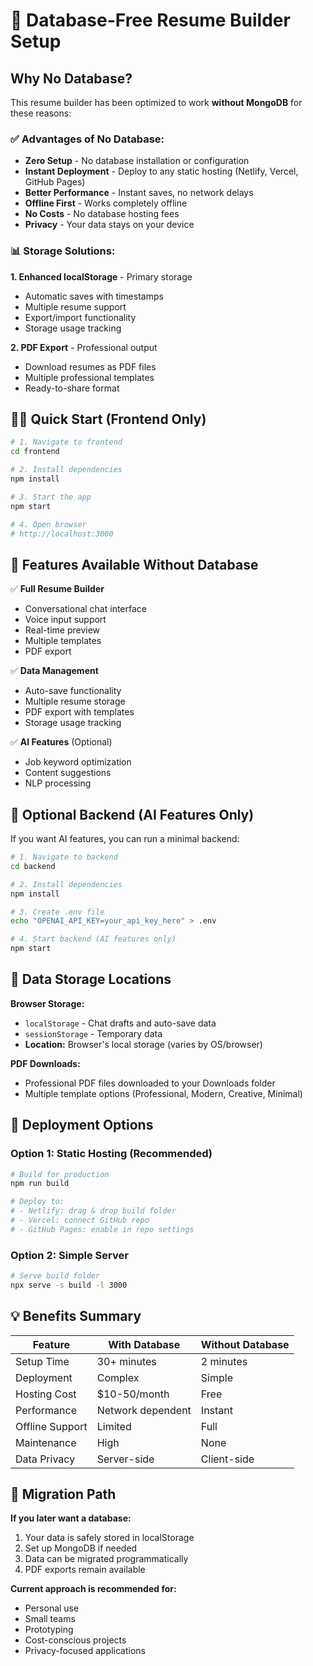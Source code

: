 # 🚀 Database-Free Resume Builder Setup

## Why No Database?

This resume builder has been optimized to work **without MongoDB** for these reasons:

### ✅ **Advantages of No Database:**
- **Zero Setup** - No database installation or configuration
- **Instant Deployment** - Deploy to any static hosting (Netlify, Vercel, GitHub Pages)
- **Better Performance** - Instant saves, no network delays
- **Offline First** - Works completely offline
- **No Costs** - No database hosting fees
- **Privacy** - Your data stays on your device

### 📊 **Storage Solutions:**

**1. Enhanced localStorage** - Primary storage
- Automatic saves with timestamps
- Multiple resume support
- Export/import functionality
- Storage usage tracking

**2. PDF Export** - Professional output
- Download resumes as PDF files
- Multiple professional templates
- Ready-to-share format

## 🏃‍♂️ Quick Start (Frontend Only)

```bash
# 1. Navigate to frontend
cd frontend

# 2. Install dependencies
npm install

# 3. Start the app
npm start

# 4. Open browser
# http://localhost:3000
```

## 🎯 Features Available Without Database

✅ **Full Resume Builder**
- Conversational chat interface
- Voice input support
- Real-time preview
- Multiple templates
- PDF export

✅ **Data Management**
- Auto-save functionality
- Multiple resume storage
- PDF export with templates
- Storage usage tracking

✅ **AI Features** (Optional)
- Job keyword optimization
- Content suggestions
- NLP processing

## 🔧 Optional Backend (AI Features Only)

If you want AI features, you can run a minimal backend:

```bash
# 1. Navigate to backend
cd backend

# 2. Install dependencies
npm install

# 3. Create .env file
echo "OPENAI_API_KEY=your_api_key_here" > .env

# 4. Start backend (AI features only)
npm start
```

## 📁 Data Storage Locations

**Browser Storage:**
- `localStorage` - Chat drafts and auto-save data
- `sessionStorage` - Temporary data
- **Location:** Browser's local storage (varies by OS/browser)

**PDF Downloads:**
- Professional PDF files downloaded to your Downloads folder
- Multiple template options (Professional, Modern, Creative, Minimal)

## 🚀 Deployment Options

### **Option 1: Static Hosting (Recommended)**
```bash
# Build for production
npm run build

# Deploy to:
# - Netlify: drag & drop build folder
# - Vercel: connect GitHub repo
# - GitHub Pages: enable in repo settings
```

### **Option 2: Simple Server**
```bash
# Serve build folder
npx serve -s build -l 3000
```

## 💡 Benefits Summary

| Feature | With Database | Without Database |
|---------|---------------|------------------|
| Setup Time | 30+ minutes | 2 minutes |
| Deployment | Complex | Simple |
| Hosting Cost | $10-50/month | Free |
| Performance | Network dependent | Instant |
| Offline Support | Limited | Full |
| Maintenance | High | None |
| Data Privacy | Server-side | Client-side |

## 🔄 Migration Path

**If you later want a database:**
1. Your data is safely stored in localStorage
2. Set up MongoDB if needed
3. Data can be migrated programmatically
4. PDF exports remain available

**Current approach is recommended for:**
- Personal use
- Small teams
- Prototyping
- Cost-conscious projects
- Privacy-focused applications
